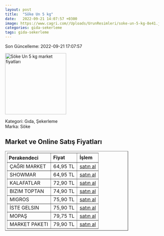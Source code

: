 ```yaml
---
layout: post
title:  "Söke Un 5 kg"
date:   2022-09-21 14:07:57 +0300
image: https://www.cagri.com//Uploads/UrunResimleri/soke-un-5-kg-8e41.jpg
categories: gida-sekerleme
tags: gida-sekerleme
---
```


Son Güncelleme: 2022-09-21 17:07:57

<img src="https://www.cagri.com//Uploads/UrunResimleri/soke-un-5-kg-8e41.jpg" width="200" alt="Söke Un 5 kg market fiyatları" />

Kategori: Gıda, Şekerleme
<br />
Marka: Söke

<h2>Market ve Online Satış Fiyatları</h2>

<table border="1" style="padding: 5px;width:80%;">
  <tr>
    <td style="padding: 5px;"><strong>Perakendeci</strong></td>
    <td><strong>Fiyat</strong></td>
    <td><strong>İşlem</strong></td>
  </tr>
  <tr>
              <td title="Çağrı Market">ÇAĞRI MARKET</td>
              <td>64,95 TL</td>
              <td><a title="Çağrı Market" target="_blank" href="https://www.cagri.com/soke-un-5-kg">satın al</a></td>
            </tr><tr>
              <td title="Showmar">SHOWMAR</td>
              <td>64,95 TL</td>
              <td><a title="Showmar" target="_blank" href="https://www.showmar.com.tr/urun/soke-un-5kg">satın al</a></td>
            </tr><tr>
              <td title="Kalafatlar">KALAFATLAR</td>
              <td>72,90 TL</td>
              <td><a title="Kalafatlar" target="_blank" href="https://www.kalafatlar.com/urun/soke-un-5-kg">satın al</a></td>
            </tr><tr>
              <td title="Bizim Toptan">BIZIM TOPTAN</td>
              <td>74,90 TL</td>
              <td><a title="Bizim Toptan" target="_blank" href="https://www.bizimtoptan.com.tr/soke-un-geleneksel-5-kg">satın al</a></td>
            </tr><tr>
              <td title="Migros">MIGROS</td>
              <td>75,90 TL</td>
              <td><a title="Migros" target="_blank" href="https://www.migros.com.tr/soke-un-5-kg-p-4c73e5">satın al</a></td>
            </tr><tr>
              <td title="İste Gelsin">İSTE GELSIN</td>
              <td>75,90 TL</td>
              <td><a title="İste Gelsin" target="_blank" href="https://www.istegelsin.com/urun/soke-un-5-kg_SKE6-AD">satın al</a></td>
            </tr><tr>
              <td title="Mopaş">MOPAŞ</td>
              <td>79,75 TL</td>
              <td><a title="Mopaş" target="_blank" href="https://www.mopas.com.tr/soke-un-5-kg/p/54514">satın al</a></td>
            </tr><tr>
              <td title="Market Paketi">MARKET PAKETI</td>
              <td>79,90 TL</td>
              <td><a title="Market Paketi" target="_blank" href="https://www.marketpaketi.com.tr/soke-un-5-kg-p-518845">satın al</a></td>
            </tr>
</table>
